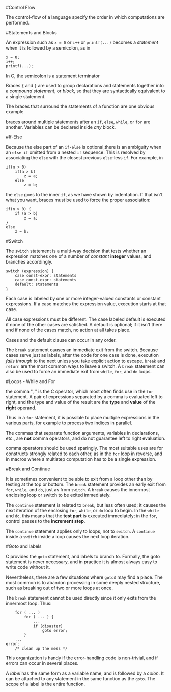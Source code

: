 #Control Flow

The control-flow of a language specify the order in which computations 
are performed.

#Statements and Blocks

An expression such as `x = 0` or `i++` or `printf(...)` becomes a 
*statement* when it is followed by a semicolon, as in

```
x = 0;
i++;
printf(...);
```

In C, the semicolon is a statement terminator

Braces `{` and `}` are used to group declarations and statements 
together into a *compound statement*, or *block*, so that they are 
syntactically equivalent to a single statement.

The braces that surround the statements of a function are one obvious 
example

braces around multiple statements after an `if`, `else`, `while`, or 
`for` are another. Variables can be declared inside *any* block.

#If-Else

Because the else part of an `if-else` is optional,there is an ambiguity
when an `else if` omitted from a nested `if` sequence. This is resolved
by associating the `else` with the closest previous `else`-less `if`. 
For example, in

```
if(n > 0)
	if(a > b)
		z = a;
	else
		z = b;
```

the `else` goes to the inner `if`, as we have shown by indentation. 
If that isn't what you want, braces must be used to force the proper 
association:

```
if(n > 0) {
	if (a > b)
		z = a;
}
else
	z = b;
```

#Switch

The `switch` statement is a multi-way decision that tests whether an 
expression matches one of a number of *constant* **integer** values, 
and branches accordingly.

```
switch (expression) {
	case const-expr: statements
	case const-expr: statements
	default: statements
}
```

Each case is labeled by one or more integer-valued constants or 
constant expressions. If a case matches the expression value, execution
starts at that case. 

All case expressions must be different. The case labeled default is 
executed if none of the other cases are satisfied. A default is 
optional; if it isn't there and if none of the cases match, no action 
at all takes place. 

Cases and the default clause can occur in any order.

The `break` statement causes an immediate exit from the switch. Because
cases serve just as labels, after the code for one case is done, 
execution *falls through* to the next unless you take explicit action 
to escape. `break` and `return` are the most common ways to leave a 
switch. A `break` statement can also be used to force an immediate exit
from `while`, `for`, and `do` loops.

#Loops - While and For

the comma "`,`" is the C operator, which most often finds use in the 
`for` statement. A pair of expressions separated by a comma is 
evaluated left to right, and the type and value of the result are the 
**type** and **value** of the **right** operand. 

Thus in a `for` statement, it is possible to place multiple expressions
in the various parts, for example to process two indices in parallel.

The commas that separate function arguments, variables in 
declarations, etc., are **not** comma operators, and do not guarantee left to right evaluation.

comma operators should be used sparingly. The most suitable uses are 
for constructs strongly related to each other, as in the `for` loop in
reverse, and in macros where a multistep computation has to be a 
single expression.

#Break and Continue

It is sometimes convenient to be able to exit from a loop other than 
by testing at the top or bottom. The `break` statement provides an 
early exit from `for`, `while`, and `do`, just as from `switch`. 
A `break` causes the innermost enclosing loop or switch to be exited 
immediately.

The `continue` statement is related to `break`, but less often used; 
it causes the next iteration of the enclosing `for`, `while`, or `do` 
loop to begin. In the `while` and `do`, this means that the 
**test part** is executed immediately; in the `for`, control passes 
to the **increment step**. 

The `continue` statement applies only to loops, not to `switch`. 
A `continue` inside a `switch` inside a loop causes the next loop 
iteration.

#Goto and labels

C provides the `goto` statement, and labels to branch to. Formally, 
the goto statement is never necessary, and in practice it is almost 
always easy to write code without it.

Nevertheless, there are a few situations where `goto`s may find a 
place. The most common is to abandon processing in some deeply nested 
structure, such as breaking out of two or more loops at once. 

The `break` statement cannot be used directly since it only exits from
the innermost loop. Thus:

```
	for ( ... )
		for ( ... ) {
			...
			if (disaster)
				goto error;
		}
	...
error:
	/* clean up the mess */
```

This organization is handy if the error-handling code is non-trivial, 
and if errors can occur in several places.

A *label* has the same form as a variable name, and is followed by a 
*colon*. It can be attached to any statement in the same function as 
the `goto`. The scope of a label is the entire function.
